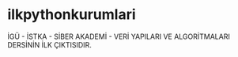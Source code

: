 # ilkpythonkurumlari
İGÜ - İSTKA - SİBER AKADEMİ - VERİ YAPILARI VE ALGORİTMALARI DERSİNİN İLK ÇIKTISIDIR.
